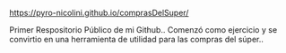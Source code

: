 https://pyro-nicolini.github.io/comprasDelSuper/

Primer Respositorio Público de mi Github..
Comenzó como ejercicio y se convirtio en una herramienta de utilidad para las compras del súper..
